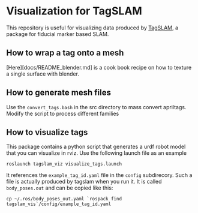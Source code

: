 # Visualization for TagSLAM

This repository is useful for visualizing data produced by
[TagSLAM](https://github.com/berndpfrommer/tagslam), a package for
fiducial marker based SLAM.

## How to wrap a tag onto a mesh

[Here][docs/README_blender.md] is a cook book recipe on how to texture
a single surface with blender.

## How to generate mesh files

Use the ``convert_tags.bash`` in the src directory to mass convert
apriltags. Modify the script to process different families

## How to visualize tags

This package contains a python script that generates a urdf robot
model that you can visualize in rviz. Use the following launch file as
an example

    roslaunch tagslam_viz visualize_tags.launch

It references the ``example_tag_id.yaml`` file in the ``config``
subdirecory. Such a file is actually produced by tagslam when you run
it. It is called ``body_poses.out`` and can be copied like this:

    cp ~/.ros/body_poses_out.yaml `rospack find  tagslam_vis`/config/example_tag_id.yaml
